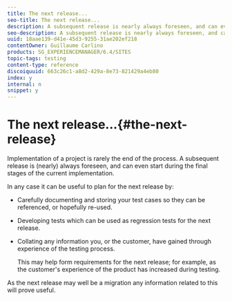 ```yaml
---
title: The next release...
seo-title: The next release...
description: A subsequent release is nearly always foreseen, and can even start during the final stages of the current implementation
seo-description: A subsequent release is nearly always foreseen, and can even start during the final stages of the current implementation
uuid: 18aae139-d41e-45d3-9255-31ae202ef218
contentOwner: Guillaume Carlino
products: SG_EXPERIENCEMANAGER/6.4/SITES
topic-tags: testing
content-type: reference
discoiquuid: 663c26c1-a8d2-429a-8e73-821429a4eb80
index: y
internal: n
snippet: y
---
```


# The next release...{#the-next-release}

Implementation of a project is rarely the end of the process. A subsequent release is (nearly) always foreseen, and can even start during the final stages of the current implementation.

In any case it can be useful to plan for the next release by:

* Carefully documenting and storing your test cases so they can be referenced, or hopefully re-used.
* Developing tests which can be used as regression tests for the next release.
* Collating any information you, or the customer, have gained through experience of the testing process.

  This may help form requirements for the next release; for example, as the customer's experience of the product has increased during testing.

As the next release may well be a migration any information related to this will prove useful.
